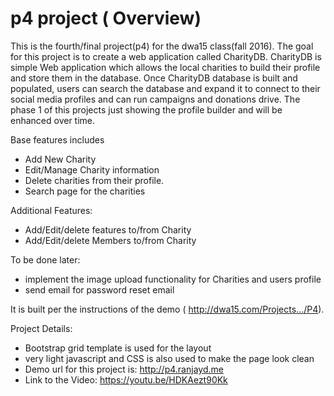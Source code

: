 # p4 project ( Overview)

This is the fourth/final project(p4) for the dwa15 class(fall 2016). The goal for this project is to create a web application called CharityDB. CharityDB is simple Web application which allows the local charities to build their profile and store them in the database. Once CharityDB database is built and populated, users can search the database and expand it to connect to their social media profiles and can run campaigns and donations drive. The phase 1 of this projects just showing the profile builder and will be enhanced over time.

Base features includes

* Add New Charity
* Edit/Manage Charity information
* Delete charities from their profile.
* Search page for the charities

Additional Features:

* Add/Edit/delete features to/from Charity
* Add/Edit/delete Members to/from Charity

To be done later:
* implement the image upload functionality for Charities and users profile
* send email for password reset email

It is built per the instructions of the demo ( http://dwa15.com/Projects.../P4).

Project Details:
* Bootstrap grid template is used for the layout
* very light javascript and CSS is also used to make the page look clean
* Demo url for this project is: http://p4.ranjayd.me
* Link to the Video: https://youtu.be/HDKAezt90Kk
